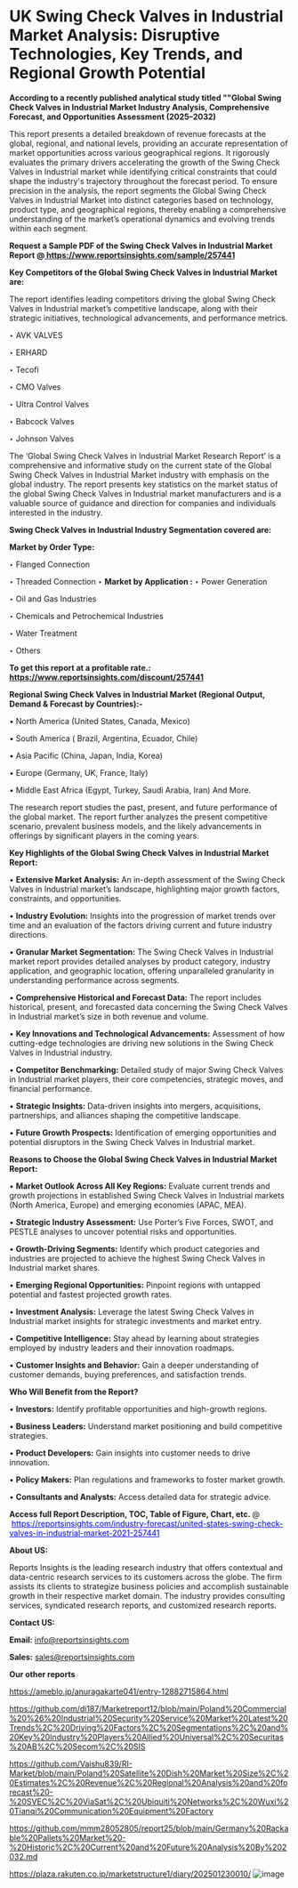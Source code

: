 # UK Swing Check Valves in Industrial Market Analysis: Disruptive Technologies, Key Trends, and Regional Growth Potential

<strong>According to a recently published analytical study titled ""Global Swing Check Valves in Industrial Market Industry Analysis, Comprehensive Forecast, and Opportunities Assessment (2025–2032)</strong>

This report presents a detailed breakdown of revenue forecasts at the global, regional, and national levels, providing an accurate representation of market opportunities across various geographical regions. It rigorously evaluates the primary drivers accelerating the growth of the Swing Check Valves in Industrial market while identifying critical constraints that could shape the industry's trajectory throughout the forecast period. To ensure precision in the analysis, the report segments the Global Swing Check Valves in Industrial Market into distinct categories based on technology, product type, and geographical regions, thereby enabling a comprehensive understanding of the market’s operational dynamics and evolving trends within each segment.

<strong>Request a Sample PDF of the Swing Check Valves in Industrial Market Report </strong><strong>@<a href=https://www.reportsinsights.com/sample/257441 style=color:#0000ff;> https://www.reportsinsights.com/sample/257441</a></strong></font>

<strong>Key Competitors of the Global Swing Check Valves in Industrial Market are:</strong>

The report identifies leading competitors driving the global Swing Check Valves in Industrial market’s competitive landscape, along with their strategic initiatives, technological advancements, and performance metrics.

‣ AVK VALVES

‣ ERHARD

‣ Tecofi

‣ CMO Valves

‣ Ultra Control Valves

‣ Babcock Valves

‣ Johnson Valves

The ‘Global Swing Check Valves in Industrial Market Research Report’ is a comprehensive and informative study on the current state of the Global Swing Check Valves in Industrial Market industry with emphasis on the global industry. The report presents key statistics on the market status of the global Swing Check Valves in Industrial market manufacturers and is a valuable source of guidance and direction for companies and individuals interested in the industry.

<strong>Swing Check Valves in Industrial Industry Segmentation covered are:</strong>

<strong>Market by Order Type: </strong>

‣ Flanged Connection

‣ Threaded Connection
‣ 
<strong>Market by Application :</strong>
‣ Power Generation

‣ Oil and Gas Industries

‣ Chemicals and Petrochemical Industries

‣ Water Treatment

‣ Others

<strong>To get this report at a profitable rate.: <a href=https://www.reportsinsights.com/discount/257441 style=color:#0000ff;>https://www.reportsinsights.com/discount/257441</a></strong></font>

<strong>Regional Swing Check Valves in Industrial Market (Regional Output, Demand &amp; Forecast by Countries):-</strong>

• North America (United States, Canada, Mexico)

• South America ( Brazil, Argentina, Ecuador, Chile)

• Asia Pacific (China, Japan, India, Korea)

• Europe (Germany, UK, France, Italy)

• Middle East Africa (Egypt, Turkey, Saudi Arabia, Iran) And More.

The research report studies the past, present, and future performance of the global market. The report further analyzes the present competitive scenario, prevalent business models, and the likely advancements in offerings by significant players in the coming years.

<strong>Key Highlights of the Global Swing Check Valves in Industrial Market Report:</strong>

• <strong>Extensive Market Analysis:</strong> An in-depth assessment of the Swing Check Valves in Industrial market’s landscape, highlighting major growth factors, constraints, and opportunities.

• <strong>Industry Evolution:</strong> Insights into the progression of market trends over time and an evaluation of the factors driving current and future industry directions.

• <strong>Granular Market Segmentation:</strong> The Swing Check Valves in Industrial market report provides detailed analyses by product category, industry application, and geographic location, offering unparalleled granularity in understanding performance across segments.

• <strong>Comprehensive Historical and Forecast Data:</strong> The report includes historical, present, and forecasted data concerning the Swing Check Valves in Industrial market’s size in both revenue and volume.

• <strong>Key Innovations and Technological Advancements:</strong> Assessment of how cutting-edge technologies are driving new solutions in the Swing Check Valves in Industrial industry.

• <strong>Competitor Benchmarking:</strong> Detailed study of major Swing Check Valves in Industrial market players, their core competencies, strategic moves, and financial performance.

• <strong>Strategic Insights:</strong> Data-driven insights into mergers, acquisitions, partnerships, and alliances shaping the competitive landscape.

• <strong>Future Growth Prospects:</strong> Identification of emerging opportunities and potential disruptors in the Swing Check Valves in Industrial market.

<strong>Reasons to Choose the Global Swing Check Valves in Industrial Market Report:</strong>

• <strong>Market Outlook Across All Key Regions:</strong> Evaluate current trends and growth projections in established Swing Check Valves in Industrial markets (North America, Europe) and emerging economies (APAC, MEA).

• <strong>Strategic Industry Assessment:</strong> Use Porter’s Five Forces, SWOT, and PESTLE analyses to uncover potential risks and opportunities.

• <strong>Growth-Driving Segments:</strong> Identify which product categories and industries are projected to achieve the highest Swing Check Valves in Industrial market shares.

• <strong>Emerging Regional Opportunities:</strong> Pinpoint regions with untapped potential and fastest projected growth rates.

• <strong>Investment Analysis:</strong> Leverage the latest Swing Check Valves in Industrial market insights for strategic investments and market entry.

• <strong>Competitive Intelligence:</strong> Stay ahead by learning about strategies employed by industry leaders and their innovation roadmaps.

• <strong>Customer Insights and Behavior:</strong> Gain a deeper understanding of customer demands, buying preferences, and satisfaction trends.

<strong>Who Will Benefit from the Report?</strong>

• <strong>Investors:</strong> Identify profitable opportunities and high-growth regions.

• <strong>Business Leaders:</strong> Understand market positioning and build competitive strategies.

• <strong>Product Developers:</strong> Gain insights into customer needs to drive innovation.

• <strong>Policy Makers:</strong> Plan regulations and frameworks to foster market growth.

• <strong>Consultants and Analysts:</strong> Access detailed data for strategic advice.
</ul>
<strong>Access full Report Description, TOC, Table of Figure, Chart, etc. </strong>@  <a href=https://reportsinsights.com/industry-forecast/united-states-swing-check-valves-in-industrial-market-2021-257441 style=color:#0000ff;>https://reportsinsights.com/industry-forecast/united-states-swing-check-valves-in-industrial-market-2021-257441</a></font>

<strong><strong>About US</strong>:</strong>

Reports Insights is the leading research industry that offers contextual and data-centric research services to its customers across the globe. The firm assists its clients to strategize business policies and accomplish sustainable growth in their respective market domain. The industry provides consulting services, syndicated research reports, and customized research reports.

<strong>Contact US:</strong>

<p class=""""><b>Email:</b> <a href=mailto:info@reportsinsights.com>info@reportsinsights.com</a></p>
<p class=""""><b>Sales:</b> <a href=mailto:sales@reportsinsights.com>sales@reportsinsights.com</a></p>

<strong>Our other reports</strong>

<a href=https://ameblo.jp/anuragakarte041/entry-12882715864.html>https://ameblo.jp/anuragakarte041/entry-12882715864.html</a>

<a href=https://github.com/di187/Marketreport12/blob/main/Poland%20Commercial%20%26%20Industrial%20Security%20Service%20Market%20Latest%20Trends%2C%20Driving%20Factors%2C%20Segmentations%2C%20and%20Key%20Industry%20Players%20Allied%20Universal%2C%20Securitas%20AB%2C%20Secom%2C%20SIS>https://github.com/di187/Marketreport12/blob/main/Poland%20Commercial%20%26%20Industrial%20Security%20Service%20Market%20Latest%20Trends%2C%20Driving%20Factors%2C%20Segmentations%2C%20and%20Key%20Industry%20Players%20Allied%20Universal%2C%20Securitas%20AB%2C%20Secom%2C%20SIS</a>

<a href=https://github.com/Vaishu839/RI-Market/blob/main/Poland%20Satellite%20Dish%20Market%20Size%2C%20Estimates%2C%20Revenue%2C%20Regional%20Analysis%20and%20forecast%20-%20SVEC%2C%20ViaSat%2C%20Ubiquiti%20Networks%2C%20Wuxi%20Tianqi%20Communication%20Equipment%20Factory>https://github.com/Vaishu839/RI-Market/blob/main/Poland%20Satellite%20Dish%20Market%20Size%2C%20Estimates%2C%20Revenue%2C%20Regional%20Analysis%20and%20forecast%20-%20SVEC%2C%20ViaSat%2C%20Ubiquiti%20Networks%2C%20Wuxi%20Tianqi%20Communication%20Equipment%20Factory</a>

<a href=https://github.com/mmm28052805/report25/blob/main/Germany%20Rackable%20Pallets%20Market%20-%20Historic%2C%20Current%20and%20Future%20Analysis%20By%202032.md>https://github.com/mmm28052805/report25/blob/main/Germany%20Rackable%20Pallets%20Market%20-%20Historic%2C%20Current%20and%20Future%20Analysis%20By%202032.md</a>

<a href=https://plaza.rakuten.co.jp/marketstructure1/diary/202501230010/>https://plaza.rakuten.co.jp/marketstructure1/diary/202501230010/</a>
![image](https://github.com/user-attachments/assets/69264a99-6f85-4b6a-b4cd-b93aadf0c19a)
